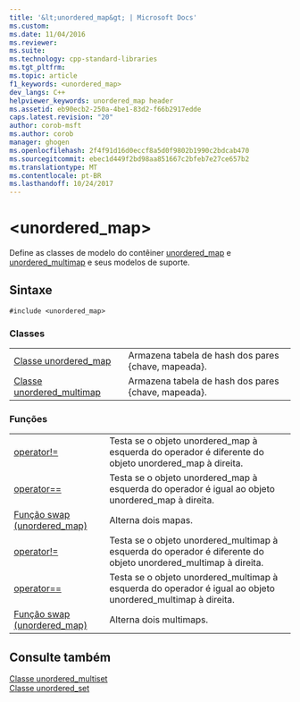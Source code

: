 ```yaml
---
title: '&lt;unordered_map&gt; | Microsoft Docs'
ms.custom: 
ms.date: 11/04/2016
ms.reviewer: 
ms.suite: 
ms.technology: cpp-standard-libraries
ms.tgt_pltfrm: 
ms.topic: article
f1_keywords: <unordered_map>
dev_langs: C++
helpviewer_keywords: unordered_map header
ms.assetid: eb90ecb2-250a-4be1-83d2-f66b2917edde
caps.latest.revision: "20"
author: corob-msft
ms.author: corob
manager: ghogen
ms.openlocfilehash: 2f4f91d16d0eccf8a5d0f9802b1990c2bdcab470
ms.sourcegitcommit: ebec1d449f2bd98aa851667c2bfeb7e27ce657b2
ms.translationtype: MT
ms.contentlocale: pt-BR
ms.lasthandoff: 10/24/2017
---
```

# <a name="ltunorderedmapgt"></a>&lt;unordered_map&gt;
Define as classes de modelo do contêiner [unordered_map](../standard-library/unordered-map-class.md) e [unordered_multimap](../standard-library/unordered-multimap-class.md) e seus modelos de suporte.  
  
## <a name="syntax"></a>Sintaxe  
  
```  
#include <unordered_map>  
```  
  
### <a name="classes"></a>Classes  
  
|||  
|-|-|  
|[Classe unordered_map](../standard-library/unordered-map-class.md)|Armazena tabela de hash dos pares {chave, mapeada}.|  
|[Classe unordered_multimap](../standard-library/unordered-multimap-class.md)|Armazena tabela de hash dos pares {chave, mapeada}.|  
  
### <a name="functions"></a>Funções  
  
|||  
|-|-|  
|[operator!=](../standard-library/unordered-map-operators.md#op_neq)|Testa se o objeto unordered_map à esquerda do operador é diferente do objeto unordered_map à direita.|  
|[operator==](../standard-library/unordered-map-operators.md#op_eq_eq)|Testa se o objeto unordered_map à esquerda do operador é igual ao objeto unordered_map à direita.|  
|[Função swap (unordered_map)](../standard-library/unordered-map-functions.md#swap)|Alterna dois mapas.|  
|[operator!=](../standard-library/unordered-map-operators.md#op_neq)|Testa se o objeto unordered_multimap à esquerda do operador é diferente do objeto unordered_multimap à direita.|  
|[operator==](../standard-library/unordered-map-operators.md#op_eq_eq)|Testa se o objeto unordered_multimap à esquerda do operador é igual ao objeto unordered_multimap à direita.|  
|[Função swap (unordered_map)](../standard-library/unordered-map-functions.md#swap)|Alterna dois multimaps.|  
  
## <a name="see-also"></a>Consulte também  
 [Classe unordered_multiset](../standard-library/unordered-multiset-class.md)   
 [Classe unordered_set](../standard-library/unordered-set-class.md)

